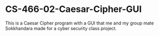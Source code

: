 # CS-466-02-Caesar-Cipher-GUI
This is a Caesar Cipher program with a GUI that me and my group mate Sokkhandara made for a cyber security class project.

